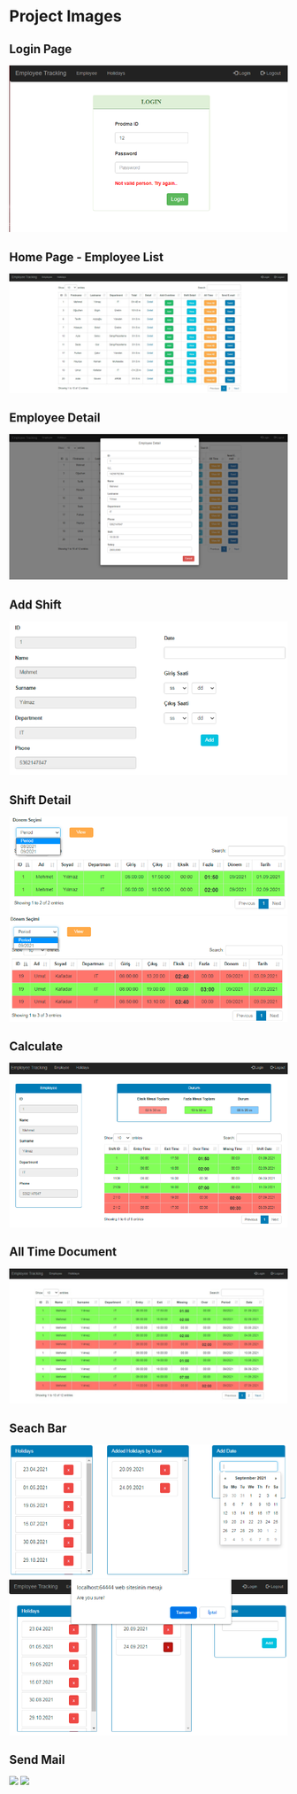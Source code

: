 # Project Images 
## Login Page 

<div>
<img src="Login%20Page.png"  >
</div>


## Home Page - Employee List

<div>
<img src="Home%20Page.png"  >
</div>

## Employee Detail

<div>
<img src="Employee%20Detail%20Pop-Up%20Modal.png"  >
</div>


## Add Shift

<div>
<img src="Add%20Overtime.png"   >
</div>

## Shift Detail

<div>
<img src="Document.png"  >
<img src="Document%20for%20Month.png"   >
</div>

## Calculate

<div>
<img src="Calculate%20Page%20.png" >
</div>

## All Time Document

<div>
<img src="All%20Time.jpeg"  >
</div>

## Seach Bar

<div>
<img src="Holidays%20Page.png"  >
<img src="Holiday%20Delete.png"   >
</div>

## Send Mail

<div>
<img src="Mail%20Gönderimi%202.png"  >
<img src="Mail%20Gönderimi.jpg"   >
</div>
